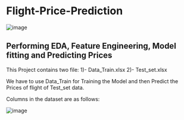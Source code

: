 # Flight-Price-Prediction

![image](https://user-images.githubusercontent.com/12513535/180661944-3e968299-7e61-4901-9343-33ac31b62ce9.png)

## Performing EDA, Feature Engineering, Model fitting and Predicting Prices

This Project contains two file:
1)- Data_Train.xlsx
2)- Test_set.xlsx

We have to use Data_Train for Training the Model and then Predict the Prices of flight of Test_set data.

Columns in the dataset are as follows:

![image](https://user-images.githubusercontent.com/12513535/180662310-3ef2af1c-1e0d-4e98-9dbb-ade499d2e84d.png)
